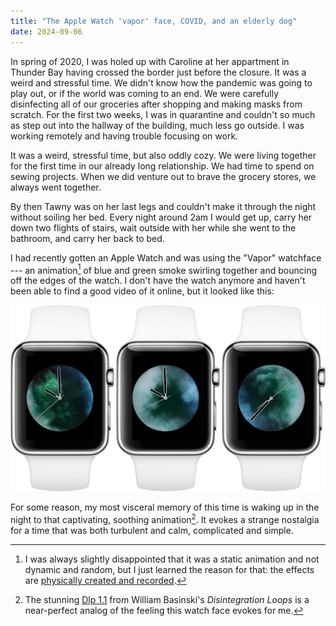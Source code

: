 ```yaml
---
title: "The Apple Watch 'vapor' face, COVID, and an elderly dog"
date: 2024-09-06
---
```

In spring of 2020, I was holed up with Caroline at her appartment in Thunder Bay having crossed the border just before the closure. It was a weird and stressful time. We didn't know how the pandemic was going to play out, or if the world was coming to an end. We were carefully disinfecting all of our groceries after shopping and making masks from scratch. For the first two weeks, I was in quarantine and couldn't so much as step out into the hallway of the building, much less go outside. I was working remotely and having trouble focusing on work.

It was a weird, stressful time, but also oddly cozy. We were living together for the first time in our already long relationship. We had time to spend on sewing projects. When we did venture out to brave the grocery stores, we always went together.

By then Tawny was on her last legs and couldn't make it through the night without soiling her bed. Every night around 2am I would get up, carry her down two flights of stairs, wait outside with her while she went to the bathroom, and carry her back to bed.

I had recently gotten an Apple Watch and was using the "Vapor" watchface --- an animation[^1] of blue and green smoke swirling together and bouncing off the edges of the watch. I don't have the watch anymore and haven't been able to find a good video of it online, but it looked like this:

![](apple-watch-watchos-5-face-motion-vapor.jpg)

For some reason, my most visceral memory of this time is waking up in the night to that captivating, soothing animation[^2]. It evokes a strange nostalgia for a time that was both turbulent and calm, complicated and simple.

[^1]: I was always slightly disappointed that it was a static animation and not dynamic and random, but I just learned the reason for that: the effects are [physically created and recorded](https://youtu.be/aK7KPw9bLfI?si=1MjmqjG-asBjtufu&t=28).

[^2]: The stunning [Dlp 1.1](https://www.youtube.com/watch?v=DXU3_PgX8qQ) from William Basinski's *Disintegration Loops* is a near-perfect analog of the feeling this watch face evokes for me.
